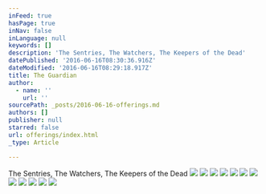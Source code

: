 ```yaml
---
inFeed: true
hasPage: true
inNav: false
inLanguage: null
keywords: []
description: 'The Sentries, The Watchers, The Keepers of the Dead'
datePublished: '2016-06-16T08:30:36.916Z'
dateModified: '2016-06-16T08:29:18.917Z'
title: The Guardian
author:
  - name: ''
    url: ''
sourcePath: _posts/2016-06-16-offerings.md
authors: []
publisher: null
starred: false
url: offerings/index.html
_type: Article

---
```

The Sentries, The Watchers, The Keepers of the Dead
![](https://the-grid-user-content.s3-us-west-2.amazonaws.com/3ddb1d1a-7a88-41af-950a-6b7bb6a07038.jpg)
![](https://the-grid-user-content.s3-us-west-2.amazonaws.com/137f2e5b-4aa3-4269-a8bb-5fee5ddf5856.jpg)
![](https://imgflo.herokuapp.com/graph/vahj1ThiexotieMo/217a639501e1a9f74db3e365f5f52904/croprotate.jpg?cropheight=3841&cropwidth=5760&degrees=0&input=https%3A%2F%2Fthe-grid-user-content.s3-us-west-2.amazonaws.com%2F004f7890-71ca-4bff-b65b-8983b83034dc.jpg&x=0&y=0)
![](https://the-grid-user-content.s3-us-west-2.amazonaws.com/7db34b4f-e5f4-4016-be2c-bcf439bb1568.jpg)
![](https://the-grid-user-content.s3-us-west-2.amazonaws.com/b6e49868-e516-43d4-b821-3233b6ffa785.jpg)
![](https://the-grid-user-content.s3-us-west-2.amazonaws.com/498edb49-ef14-4b14-8d56-81df66f88d99.jpg)
![](https://the-grid-user-content.s3-us-west-2.amazonaws.com/3a0d3142-385b-4dc6-939c-9d728a79fb98.jpg)
![](https://the-grid-user-content.s3-us-west-2.amazonaws.com/4f92c5e5-af6d-444d-b525-1f0997039443.jpg)
![](https://the-grid-user-content.s3-us-west-2.amazonaws.com/4a4ac31f-3c79-4fdb-a988-f778d40e5b54.jpg)
![](https://the-grid-user-content.s3-us-west-2.amazonaws.com/ad95c398-3637-4e4b-8c42-d2ef65f0a078.jpg)
![](https://the-grid-user-content.s3-us-west-2.amazonaws.com/dfe16f31-d850-4583-8ed2-f82c257b0fd7.jpg)
![](https://the-grid-user-content.s3-us-west-2.amazonaws.com/60536119-1b3d-4de4-b17c-ac935a6c5a6a.jpg)